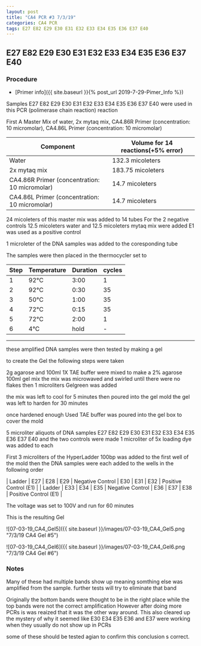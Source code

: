```yaml
---
layout: post
title: "CA4 PCR #3 7/3/19"
categories: CA4 PCR
tags: E27 E82 E29 E30 E31 E32 E33 E34 E35 E36 E37 E40 
---
```


##  E27 E82 E29 E30 E31 E32 E33 E34 E35 E36 E37 E40

### Procedure

- [Primer info]({{ site.baseurl }}{% post_url 2019-7-29-Pimer_Info %})

Samples E27 E82 E29 E30 E31 E32 E33 E34 E35 E36 E37 E40 were used in this PCR (polimerase chain reaction) reaction 

First A Master Mix of water, 2x mytaq mix, CA4.86R Primer (concentration: 10 micromolar), CA4.86L Primer (concentration: 10 micromolar)


|Component| Volume for 14 reactions(+5% error)|
|---------|---------------------------|
|Water| 132.3 micoleters|
|2x mytaq mix| 183.75 micoleters|
|CA4.86R Primer (concentration: 10 micromolar)| 14.7 micoleters|
|CA4.86L Primer (concentration: 10 micromolar)| 14.7 micoleters|

24 micoleters of this master mix was added to 14 tubes 
For the 2 negative controls 12.5 micoleters water and 12.5 micoleters mytaq mix were added
E1 was used as a positive control

1 microleter of the DNA samples was added to the coresponding tube

The samples were then placed in the thermocycler set to 

|Step|Temperature|Duration|cycles|
|----|-------|--------|-------|
|1|92°C|3:00|1|
|2|92°C|0:30|35|
|3|50°C|1:00|35|
|4|72°C|0:15|35|
|5|72°C|2:00|1|
|6|4°C|hold|-|

___________

these amplified DNA samples were then tested by making a gel

to create the Gel the following steps were taken 

2g agarose and 100ml 1X TAE buffer were mixed to make a 2% agarose 100ml gel mix 
the mix was microwaved and swirled until there were no flakes 
then 1 microliters Gelgreen was added

the mix was left to cool for 5 minutes then poured into the gel mold
the gel was left to harden for 30 minutes 

once hardened enough Used TAE buffer was poured into the gel box to cover the mold

5 microliter aliquots of DNA samples  E27 E82 E29 E30 E31 E32 E33 E34 E35 E36 E37 E40 and the two controls were made 
1 microliter of 5x loading dye was added to each

First 3 microliters of the HyperLadder 100bp was added to the first well of the mold 
then the DNA samples were each added to the wells in the following order 

| Ladder | E27 | E28 | E29 | Negative Control | E30 | E31 | E32 | Positive Control (E1) |
| Ladder | E33 | E34 | E35 | Negative Control | E36 | E37 | E38 | Positive Control (E1) |

The voltage was set to 100V and run for 60 minutes


This is the resulting Gel

![07-03-19_CA4_Gel5]({{ site.baseurl }}/images/07-03-19_CA4_Gel5.png "7/3/19 CA4 Gel #5")

![07-03-19_CA4_Gel6]({{ site.baseurl }}/images/07-03-19_CA4_Gel6.png "7/3/19 CA4 Gel #6")


### Notes

Many of these had multiple bands show up meaning somthing else was amplified from the sample. further tests will try to eliminate that band

Originally the bottom bands were thought to be in the right place while the top bands were not the correct amplification
    However after doing more PCRs is was reaized that it was the other way around. 
This also cleared up the mystery of why it seemed like E30 E34 E35 E36 and E37 were working when they usually do not show up in PCRs

some of these should be tested agian to confirm this conclusion s correct.
